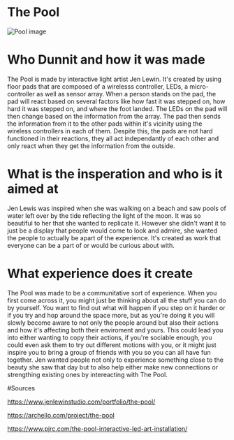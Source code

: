 # The Pool
![Pool image](https://www.jenlewinstudio.com/wp-content/uploads/2020/04/2018_PrintsForStudio_0023_ThePool_JenLewinStudio_WestPalmBeach_PhotoBy_ScottWiseman_0618CBN-1-scaled.jpg)
# Who Dunnit and how it was made
The Pool is made by interactive light artist Jen Lewin. 
It's created by using floor pads that are composed of a wirelesss controller, LEDs, a micro-controller as well as sensor array. When a person stands on the pad, the pad will react based on several factors like how fast it was stepped on, how hard it was stepped on, and where the foot landed. The LEDs on the pad will then change based on the information from the array. The pad then sends the information from it to the other pads within it's vicinity using the wireless controllers in each of them. Despite this, the pads are not hard functioned in their reactions, they all act independantly of each other and only react when they get the information from the outside.

# What is the insperation and who is it aimed at
Jen Lewis was inspired when she was walking on a beach and saw pools of water left over by the tide reflecting the light of the moon. It was so beautiful to her that she wanted to replicate it. However she didn't want it to just be a display that people would come to look and admire, she wanted the people to actually be apart of the experience. It's created as work that everyone can be a part of or would be curious about with.

# What experience does it create
The Pool was made to be a communitative sort of experience. When you first come across it, you might just be thinking about all the stuff you can do by yourself. You want to find out what will happen if you step on it harder or if you try and hop around the space more, but as you're doing it you will slowly become aware to not only the people around but also their actions and how it's affecting both their enviroment and yours. This could lead you into either wanting to copy their actions, if you're sociable enough, you could even ask them to try out different motions with you, or it might just inspire you to bring a group of friends with you so you can all have fun together. Jen wanted people not only to experience something close to the beauty she saw that day but to also help either make new connections or strengthing existing ones by intereacting with The Pool.

#Sources

https://www.jenlewinstudio.com/portfolio/the-pool/

https://archello.com/project/the-pool

https://www.pjrc.com/the-pool-interactive-led-art-installation/
